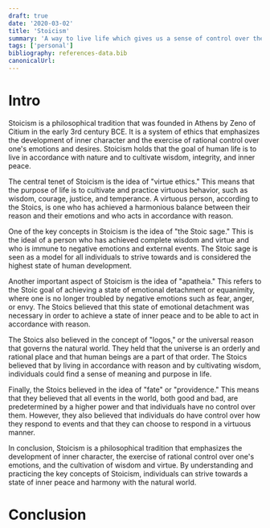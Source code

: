 ```yaml
---
draft: true
date: '2020-03-02'
title: 'Stoicism'
summary: 'A way to live life which gives us a sense of control over the chaotic world. A philosophy which has stood the test of time and has been followed by emperors, presidents, politicians, athletes, artists and business tycoons alike.'
tags: ['personal']
bibliography: references-data.bib
canonicalUrl:
---
```


# Intro

Stoicism is a philosophical tradition that was founded in Athens by Zeno of Citium in the early 3rd century BCE. It is a system of ethics that emphasizes the development of inner character and the exercise of rational control over one's emotions and desires. Stoicism holds that the goal of human life is to live in accordance with nature and to cultivate wisdom, integrity, and inner peace.

The central tenet of Stoicism is the idea of "virtue ethics." This means that the purpose of life is to cultivate and practice virtuous behavior, such as wisdom, courage, justice, and temperance. A virtuous person, according to the Stoics, is one who has achieved a harmonious balance between their reason and their emotions and who acts in accordance with reason.

One of the key concepts in Stoicism is the idea of "the Stoic sage." This is the ideal of a person who has achieved complete wisdom and virtue and who is immune to negative emotions and external events. The Stoic sage is seen as a model for all individuals to strive towards and is considered the highest state of human development.

Another important aspect of Stoicism is the idea of "apatheia." This refers to the Stoic goal of achieving a state of emotional detachment or equanimity, where one is no longer troubled by negative emotions such as fear, anger, or envy. The Stoics believed that this state of emotional detachment was necessary in order to achieve a state of inner peace and to be able to act in accordance with reason.

The Stoics also believed in the concept of "logos," or the universal reason that governs the natural world. They held that the universe is an orderly and rational place and that human beings are a part of that order. The Stoics believed that by living in accordance with reason and by cultivating wisdom, individuals could find a sense of meaning and purpose in life.

Finally, the Stoics believed in the idea of "fate" or "providence." This means that they believed that all events in the world, both good and bad, are predetermined by a higher power and that individuals have no control over them. However, they also believed that individuals do have control over how they respond to events and that they can choose to respond in a virtuous manner.

In conclusion, Stoicism is a philosophical tradition that emphasizes the development of inner character, the exercise of rational control over one's emotions, and the cultivation of wisdom and virtue. By understanding and practicing the key concepts of Stoicism, individuals can strive towards a state of inner peace and harmony with the natural world.

# Conclusion
